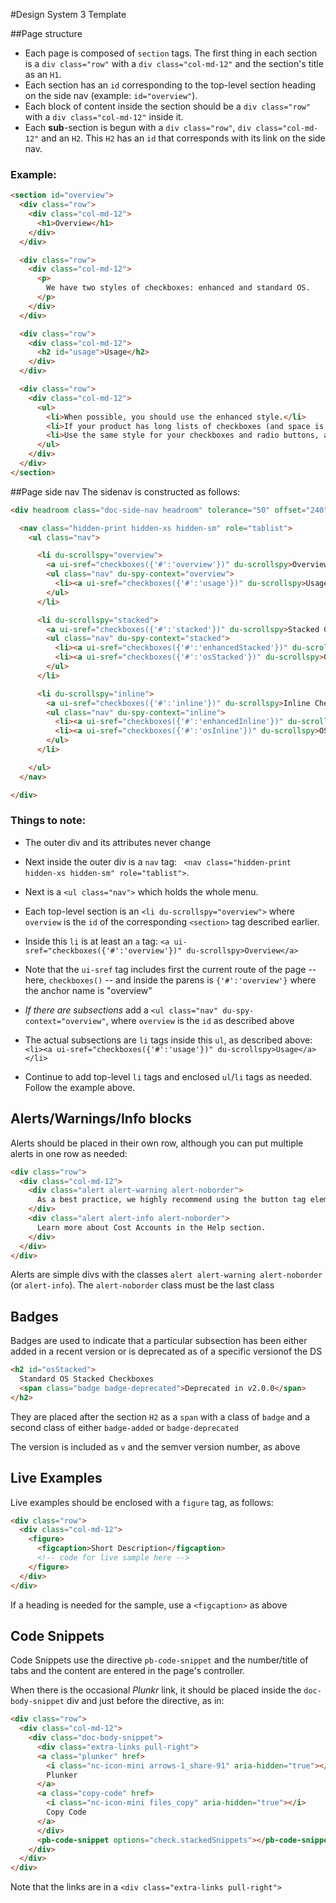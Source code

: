#Design System 3 Template

##Page structure
- Each page is composed of `section` tags.  The first thing in each section is a `div class="row"` with a `div class="col-md-12"` and the section's title as an `H1`.
- Each section has an `id` corresponding to the top-level section heading on the side nav (example: `id="overview"`).
- Each block of content inside the section should be a `div class="row"` with a `div class="col-md-12"` inside it.
- Each **sub**-section is begun with a `div class="row"`, `div class="col-md-12"` and an `H2`. This `H2` has an `id` that corresponds with its link on the side nav.


### Example:


```html
<section id="overview">
  <div class="row">
    <div class="col-md-12">
      <h1>Overview</h1>
    </div>
  </div>

  <div class="row">
    <div class="col-md-12">
      <p>
        We have two styles of checkboxes: enhanced and standard OS.
      </p>
    </div>
  </div>

  <div class="row">
    <div class="col-md-12">
      <h2 id="usage">Usage</h2>
    </div>
  </div>

  <div class="row">
    <div class="col-md-12">
      <ul>
        <li>When possible, you should use the enhanced style.</li>
        <li>If your product has long lists of checkboxes (and space is an issue), consider using the standard OS style.</li>
        <li>Use the same style for your checkboxes and radio buttons, and apply that style consistently across your product.</li>
      </ul>
    </div>
  </div>
</section>
```
##Page side nav
The sidenav is constructed as follows:
```html
<div headroom class="doc-side-nav headroom" tolerance="50" offset="240" classes="{'initial':'','pinned':'','unpinned':'','top':'headroom-top','notTop':'headroom-not-top'}">

  <nav class="hidden-print hidden-xs hidden-sm" role="tablist">
    <ul class="nav">

      <li du-scrollspy="overview">
        <a ui-sref="checkboxes({'#':'overview'})" du-scrollspy>Overview</a>
        <ul class="nav" du-spy-context="overview">
          <li><a ui-sref="checkboxes({'#':'usage'})" du-scrollspy>Usage</a></li>
        </ul>
      </li>

      <li du-scrollspy="stacked">
        <a ui-sref="checkboxes({'#':'stacked'})" du-scrollspy>Stacked Checkboxes</a>
        <ul class="nav" du-spy-context="stacked">
          <li><a ui-sref="checkboxes({'#':'enhancedStacked'})" du-scrollspy>Enhanced Stacked</a></li>
          <li><a ui-sref="checkboxes({'#':'osStacked'})" du-scrollspy>OS Stacked</a></li>
        </ul>
      </li>

      <li du-scrollspy="inline">
        <a ui-sref="checkboxes({'#':'inline'})" du-scrollspy>Inline Checkboxes</a>
        <ul class="nav" du-spy-context="inline">
          <li><a ui-sref="checkboxes({'#':'enhancedInline'})" du-scrollspy>Enhanced Inline</a></li>
          <li><a ui-sref="checkboxes({'#':'osInline'})" du-scrollspy>OS Inline</a></li>
        </ul>
      </li>

    </ul>
  </nav>

</div>

```
### Things to note:

- The outer div and its attributes never change
- Next inside the outer div is a `nav` tag: ` <nav class="hidden-print hidden-xs hidden-sm" role="tablist">`.


- Next is a `<ul class="nav">` which holds the whole menu.
- Each top-level section is an `<li du-scrollspy="overview">` where `overview` is the `id` of the corresponding `<section>` tag described earlier.
- Inside this `li` is at least an `a` tag:
  `<a ui-sref="checkboxes({'#':'overview'})" du-scrollspy>Overview</a>`
- Note that the `ui-sref` tag includes first the current route of the page -- here, `checkboxes()` -- and inside the parens is `{'#':'overview'}` where the anchor name is "overview"
- _If there are subsections_ add a `<ul class="nav" du-spy-context="overview"`, where `overview` is the `id` as described above
- The actual subsections are `li` tags inside this `ul`, as described above:
  `<li><a ui-sref="checkboxes({'#':'usage'})" du-scrollspy>Usage</a></li>`
- Continue to add top-level `li` tags and enclosed `ul`/`li` tags as needed.  Follow the example above.

## Alerts/Warnings/Info blocks

Alerts should be placed in their own row, although you can put multiple alerts in one row as needed:

```html
<div class="row">
  <div class="col-md-12">
    <div class="alert alert-warning alert-noborder">
      As a best practice, we highly recommend using the button tag element whenever possible to ensure mathcing cross-browser rendering.
    </div>
    <div class="alert alert-info alert-noborder">
      Learn more about Cost Accounts in the Help section.
    </div>
  </div>
</div>
```

Alerts are simple divs with the classes `alert alert-warning alert-noborder` (or `alert-info`). The `alert-noborder` class must be the last class



## Badges

Badges are used to indicate that a particular subsection has been either added in a recent version or is deprecated as of a specific versionof the DS

```html
<h2 id="osStacked">
  Standard OS Stacked Checkboxes
  <span class="badge badge-deprecated">Deprecated in v2.0.0</span>
</h2>
```

They are placed after the section `H2` as a `span` with a class of `badge` and a second class of either `badge-added` or `badge-deprecated`

The version is included as `v` and the semver version number, as above

## Live Examples

Live examples should be enclosed with a `figure` tag, as follows:

```html
<div class="row">
  <div class="col-md-12">
    <figure>
      <figcaption>Short Description</figcaption>
      <!-- code for live sample here -->
    </figure>
  </div>
</div>
```

If a heading is needed for the sample, use a `<figcaption>` as above



## Code Snippets

Code Snippets use the directive `pb-code-snippet` and the number/title of tabs and the content are entered in the page's controller.

When there is the occasional _Plunkr_ link, it should be placed inside the `doc-body-snippet` div and just  before the directive, as in:

```html
<div class="row">
  <div class="col-md-12">
    <div class="doc-body-snippet">
      <div class="extra-links pull-right">
      <a class="plunker" href>
        <i class="nc-icon-mini arrows-1_share-91" aria-hidden="true"></i>
        Plunker
      </a>
      <a class="copy-code" href>
        <i class="nc-icon-mini files_copy" aria-hidden="true"></i>
        Copy Code
      </a>
      </div>
      <pb-code-snippet options="check.stackedSnippets"></pb-code-snippet>
    </div>
  </div>
</div>
```

Note that the links are in a `<div class="extra-links pull-right">`

